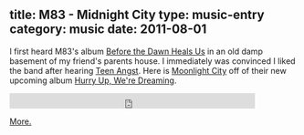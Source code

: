 title: M83 - Midnight City
type: music-entry
category: music
date: 2011-08-01
---
I first heard M83's album <u>Before the Dawn Heals Us</u> in an old damp basement of my friend's parents house. I immediately was convinced I liked the band after hearing <a href="http://www.youtube.com/watch?v=rZnJciiFIYI" title="Teen Angst">Teen Angst</a>. Here is <u>Moonlight City</u> off of their new upcoming album <u>Hurry Up, We're Dreaming</u>.

<iframe width="430" height="27" src="http://www.youtube.com/embed/EDyonn3mQj8?rel=0" frameborder="0" allowfullscreen></iframe>

<a href="http://www.youtube.com/watch?v=sWsUNbdc5IM&amp;NR=1" title="More.">More.</a>
